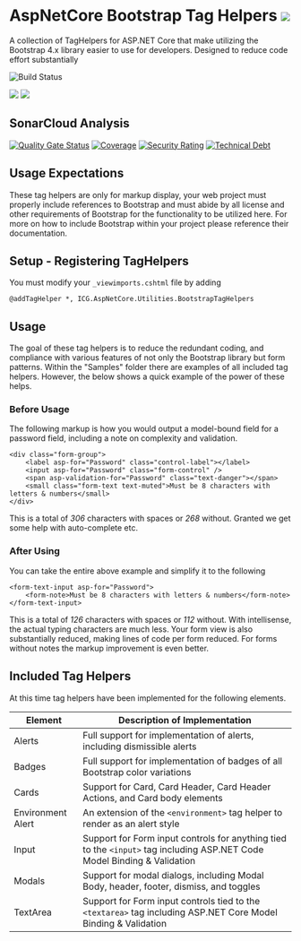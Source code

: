 # AspNetCore Bootstrap Tag Helpers ![](https://img.shields.io/github/license/iowacomputergurus/aspnetcore.utilities.bootstraptaghelpers.svg)

A collection of TagHelpers for ASP.NET Core that make utilizing the Bootstrap 4.x library easier to use for developers.  Designed to reduce code effort substantially

![Build Status](https://github.com/IowaComputerGurus/aspnetcore.utilities.bootstraptaghelpers/actions/workflows/ci-build.yml/badge.svg)

![](https://img.shields.io/nuget/v/icg.aspnetcore.utilities.bootstraptaghelpers.svg) ![](https://img.shields.io/nuget/dt/icg.aspnetcore.utilities.bootstraptaghelpers.svg)

## SonarCloud Analysis

[![Quality Gate Status](https://sonarcloud.io/api/project_badges/measure?project=IowaComputerGurus_aspnetcore.utilities.bootstraptaghelpers&metric=alert_status)](https://sonarcloud.io/dashboard?id=IowaComputerGurus_aspnetcore.utilities.bootstraptaghelpers)
[![Coverage](https://sonarcloud.io/api/project_badges/measure?project=IowaComputerGurus_aspnetcore.utilities.bootstraptaghelpers&metric=coverage)](https://sonarcloud.io/dashboard?id=IowaComputerGurus_aspnetcore.utilities.bootstraptaghelpers)
[![Security Rating](https://sonarcloud.io/api/project_badges/measure?project=IowaComputerGurus_aspnetcore.utilities.bootstraptaghelpers&metric=security_rating)](https://sonarcloud.io/dashboard?id=IowaComputerGurus_aspnetcore.utilities.bootstraptaghelpers)
[![Technical Debt](https://sonarcloud.io/api/project_badges/measure?project=IowaComputerGurus_aspnetcore.utilities.bootstraptaghelpers&metric=sqale_index)](https://sonarcloud.io/dashboard?id=IowaComputerGurus_aspnetcore.utilities.bootstraptaghelpers)

## Usage Expectations

These tag helpers are only for markup display, your web project must properly include references to Bootstrap and must abide by all license and other requirements of Bootstrap for the functionality to be utilized here.  For more on how to include Bootstrap within your project please reference their documentation.


## Setup - Registering TagHelpers

You must modify your `_viewimports.cshtml` file by adding

``` html+razor
@addTagHelper *, ICG.AspNetCore.Utilities.BootstrapTagHelpers
```

## Usage

The goal of these tag helpers is to reduce the redundant coding, and compliance with various features of not only the Bootstrap library but form patterns.  Within the "Samples" folder there are examples of all included tag helpers.  However, the below shows a quick example of the power of these helps.

### Before Usage

The following markup is how you would output a model-bound field for a password field, including a note on complexity and validation.

``` razor
<div class="form-group">
    <label asp-for="Password" class="control-label"></label>
    <input asp-for="Password" class="form-control" />
    <span asp-validation-for="Password" class="text-danger"></span>
    <small class="form-text text-muted">Must be 8 characters with letters & numbers</small>
</div>
```

This is a total of *306* characters with spaces or *268* without.  Granted we get some help with auto-complete etc.

### After Using

You can take the entire above example and simplify it to the following

``` razor
<form-text-input asp-for="Password">
    <form-note>Must be 8 characters with letters & numbers</form-note>
</form-text-input>
```

This is a total of *126* characters with spaces or *112* without.  With intellisense, the actual typing characters are much less.  Your form view is also substantially reduced, making lines of code per form reduced.  For forms without notes the markup improvement is even better.


## Included Tag Helpers

At this time tag helpers have been implemented for the following elements.

| Element | Description of Implementation |
| --- | --- |
| Alerts | Full support for implementation of alerts, including dismissible alerts |
| Badges | Full support for implementation of badges of all Bootstrap color variations |
| Cards | Support for Card, Card Header, Card Header Actions, and Card body elements |
| Environment Alert | An extension of the `<environment>` tag helper to render as an alert style |
| Input | Support for Form input controls for anything tied to the `<input>` tag including ASP.NET Code Model Binding & Validation |
| Modals | Support for modal dialogs, including Modal Body, header, footer, dismiss, and toggles |
| TextArea | Support for Form input controls tied to the `<textarea>` tag including ASP.NET Core Model Binding & Validation | 
